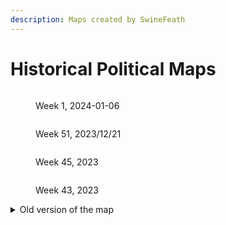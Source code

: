 ```yaml
---
description: Maps created by SwineFeath
---
```


# Historical Political Maps



<figure><img src="../../.gitbook/assets/Political Map 1.png" alt=""><figcaption><p>Week 1, 2024-01-06</p></figcaption></figure>

<figure><img src="../../.gitbook/assets/Political Map 51.png" alt=""><figcaption><p>Week 51, 2023/12/21</p></figcaption></figure>

<figure><img src="../../.gitbook/assets/Political Map45.png" alt=""><figcaption><p>Week 45, 2023</p></figcaption></figure>

<figure><img src="../../.gitbook/assets/Political Map Week 43.png" alt=""><figcaption><p>Week 43, 2023</p></figcaption></figure>

<details>

<summary>Old version of the map</summary>

<img src="../../.gitbook/assets/Nordic Union Political Map 2023-10-10-20-13.png" alt="" data-size="original">

![](<../../.gitbook/assets/image (72).png>)2023-10-02

</details>
